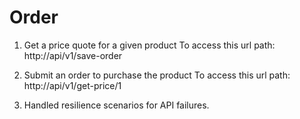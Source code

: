 # Order

1. Get a price quote for a given product
To access this url path: 
http:/<endpoint>/api/v1/save-order

2. Submit an order to purchase the product
To access this url path: 
http:/<endpoint>/api/v1/get-price/1

3. Handled resilience scenarios for API failures.
